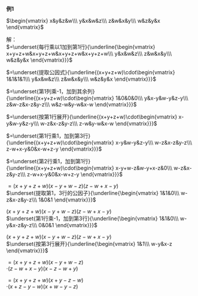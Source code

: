 **例1**  
  
 $\begin{vmatrix}  
x&y&z&w\\\  
y&x&w&z\\\  
z&w&x&y\\\  
w&z&y&x  
\end{vmatrix}$  
  
解：  
 $=\underset{每行乘以1加到第1行}{\underline{\begin{vmatrix}  
x+y+z+w&x+y+z+w&x+y+z+w&x+y+z+w\\\  
y&x&w&z\\\  
z&w&x&y\\\  
w&z&y&x  
\end{vmatrix}}}$  
  
  
 $=\underset{提取公因式}{\underline{(x+y+z+w)\cdot\begin{vmatrix}  
1&1&1&1\\\  
y&x&w&z\\\  
z&w&x&y\\\  
w&z&y&x  
\end{vmatrix}}}$  
  
 $=\underset{第1列乘-1，加到其余列}{\underline{(x+y+z+w)\cdot\begin{vmatrix}  
1&0&0&0\\\  
y&x-y&w-y&z-y\\\  
z&w-z&x-z&y-z\\\  
w&z-w&y-w&x-w  
\end{vmatrix}}}$  
  
  
  
 $=\underset{按第1行展开}{\underline{(x+y+z+w)\cdot\begin{vmatrix}  
x-y&w-y&z-y\\\  
w-z&x-z&y-z\\\  
z-w&y-w&x-w  
\end{vmatrix}}}$  
  
  
  
 $=\underset{第1行乘1，加到第3行}{\underline{(x+y+z+w)\cdot\begin{vmatrix}  
x-y&w-y&z-y\\\  
w-z&x-z&y-z\\\  
z-w+x-y&0&x-w+z-y  
\end{vmatrix}}}$  
  
  
  
 $=\underset{第2行乘1，加到第1行}{\underline{(x+y+z+w)\cdot\begin{vmatrix}  
x-y+w-z&w-y+x-z&0\\\  
w-z&x-z&y-z\\\  
z-w+x-y&0&x-w+z-y  
\end{vmatrix}}}$  
  
  
 $=(x+y+z+w)(x-y+w-z)(z-w+x-y)$  
 $\underset{提取第1，3行的公因子}{\underline{\begin{vmatrix}  
1&1&0\\\  
w-z&x-z&y-z\\\  
1&0&1  
\end{vmatrix}}}$  
  
  
 $(x+y+z+w)(x-y+w-z)(z-w+x-y)$  
 $\underset{第1行乘-1，加到第3行}{\underline{\begin{vmatrix}  
1&1&0\\\  
w-y&x-z&y-z\\\  
0&0&1  
\end{vmatrix}}}$  
  
  
 $(x+y+z+w)(x-y+w-z)(z-w+x-y)$  
 $\underset{按第3行展开}{\underline{\begin{vmatrix}  
1&1\\\  
w-y&x-z  
\end{vmatrix}}}$  
  
 $=(x+y+z+w)(x-y+w-z)$  
 $\cdot(z-w+x-y)(x-z-w+y)$  
  
 $=(x+y+z+w)(x+y-z-w)$  
 $\cdot(x+z-y-w)(x+w-y-z)$  
